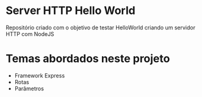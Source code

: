 # Server HTTP Hello World
Repositório criado com o objetivo de testar HelloWorld criando um servidor HTTP com NodeJS

# Temas abordados neste projeto
* Framework Express  
* Rotas  
* Parâmetros  
